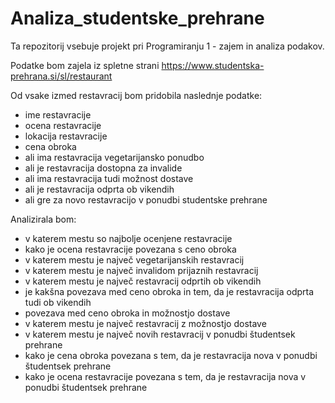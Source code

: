 # Analiza_studentske_prehrane

Ta repozitorij vsebuje projekt pri Programiranju 1 - zajem in analiza podakov.


Podatke bom zajela iz spletne strani https://www.studentska-prehrana.si/sl/restaurant 
&nbsp;
&nbsp;

Od vsake izmed restavracij bom pridobila naslednje podatke: 
- ime restavracije
- ocena restavracije
- lokacija restavracije
- cena obroka
- ali ima restavracija vegetarijansko ponudbo
- ali je restavracija dostopna za invalide
- ali ima restavracija tudi možnost dostave
- ali je restavracija odprta ob vikendih
- ali gre za novo restavracijo v ponudbi studentske prehrane
&nbsp;
&nbsp;

Analizirala bom:
- v katerem mestu so najbolje ocenjene restavracije
- kako je ocena restavracije povezana s ceno obroka
- v katerem mestu je največ vegetarijanskih restavracij
- v katerem mestu je največ invalidom prijaznih restavracij
- v katerem mestu je največ restavracij odprtih ob vikendih
- je kakšna povezava med ceno obroka in tem, da je restavracija odprta tudi ob vikendih
- povezava med ceno obroka in možnostjo dostave
- v katerem mestu je največ restavracij z možnostjo dostave
- v katerem mestu je največ novih restavracij v ponudbi študentsek prehrane
- kako je cena obroka povezana s tem, da je restavracija nova v ponudbi študentsek prehrane
- kako je ocena restavracije povezana s tem, da je restavracija nova v ponudbi študentsek prehrane
